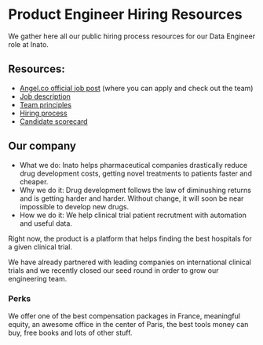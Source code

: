 # Product Engineer Hiring Resources

We gather here all our public hiring process resources for our Data Engineer role at Inato.

## Resources:

* [Angel.co official job post](https://angel.co/inato/jobs/294449-product-engineer) (where you can apply and check out the team)
* [Job description](/job-description.md)
* [Team principles](/team-principles.md)
* [Hiring process](/hiring-process.md)
* [Candidate scorecard](/candidate-scorecard.md)

## Our company

* What we do: Inato helps pharmaceutical companies drastically reduce drug development costs, getting novel treatments to patients faster and cheaper.
* Why we do it: Drug development follows the law of diminushing returns and is getting harder and harder. Without change, it will soon be near impossible to develop new drugs.
* How we do it: We help clinical trial patient recrutment with automation and useful data.

Right now, the product is a platform that helps finding the best hospitals for a given clinical trial.

We have already partnered with leading companies on international clinical trials and we recently closed our seed round in order to grow our engineering team.

### Perks

We offer one of the best compensation packages in France, meaningful equity, an awesome office in the center of Paris, the best tools money can buy, free books and lots of other stuff.
